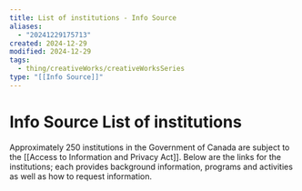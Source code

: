 ```yaml
---
title: List of institutions - Info Source
aliases:
  - "20241229175713"
created: 2024-12-29
modified: 2024-12-29
tags:
  - thing/creativeWorks/creativeWorksSeries
type: "[[Info Source]]"
---
```

# Info Source List of institutions
Approximately 250 institutions in the Government of Canada are subject to the [[Access to Information and Privacy Act]]. Below are the links for the institutions; each provides background information, programs and activities as well as how to request information.
